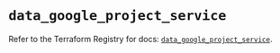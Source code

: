 # `data_google_project_service`

Refer to the Terraform Registry for docs: [`data_google_project_service`](https://registry.terraform.io/providers/hashicorp/google/6.10.0/docs/data-sources/project_service).
